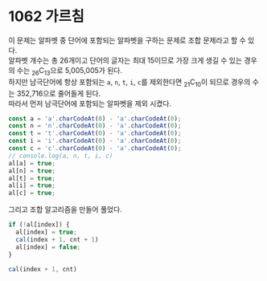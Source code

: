 # 1062 가르침
이 문제는 알파벳 중 단어에 포함되는 알파벳을 구하는 문제로 조합 문제라고 할 수 있다.   
알파벳 개수는 총 26개이고 단어의 글자는 최대 15이므로 가장 크게 생길 수 있는 경우의 수는 <sub>26</sub>C<sub>13</sub>으로 5,005,005가 된다.  
하지만 남극단어에 항상 포함되는 `a`, `n`, `t`, `i`, `c`를 제외한다면 <sub>21</sub>C<sub>10</sub>이 되므로 경우의 수는 352,716으로 줄어들게 된다.  
따라서 먼저 남극단어에 포함되는 알파벳을 제외 시켰다.  
```js
const a = 'a'.charCodeAt(0) - 'a'.charCodeAt(0);
const n = 'n'.charCodeAt(0) - 'a'.charCodeAt(0);
const t = 't'.charCodeAt(0) - 'a'.charCodeAt(0);
const i = 'i'.charCodeAt(0) - 'a'.charCodeAt(0);
const c = 'c'.charCodeAt(0) - 'a'.charCodeAt(0);
// console.log(a, n, t, i, c)
al[a] = true;
al[n] = true;
al[t] = true;
al[i] = true;
al[c] = true;
```
그리고 조합 알고리즘을 만들어 풀었다.  
```js
if (!al[index]) {
  al[index] = true;
  cal(index + 1, cnt + 1)
  al[index] = false;
}

cal(index + 1, cnt)
```